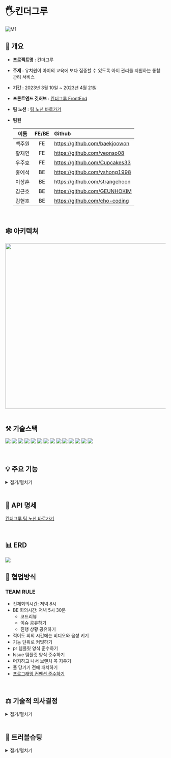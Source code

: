 # 🖐킨더그루
![M1](https://user-images.githubusercontent.com/108935568/232361653-b736e3fa-ff7e-4881-8c40-d72fd7eaac81.png)

## 📝 개요

* **프로젝트명** : 킨더그루

* **주제** : 유치원이 아이의 교육에 보다 집중할 수 있도록 아이 관리를 지원하는 통합 관리 서비스


* **기간** : 2023년 3월 10일 ~ 2023년 4월 21일

* **프론트엔드 깃허브** : [킨더그루 FrontEnd](https://github.com/HangHae-12/Front)
* **팀 노션** : [팀 노션 바로가기](https://desert-drain-4d3.notion.site/f4e7bbe6c3cb40689064a4c566b91144?pvs=4)

* **팀원**
 
    | 이름 | FE/BE | Github|
    | :------:| :-----:| :---|
    | 백주원 | FE | https://github.com/baekjoowon |
    | 황재연 | FE | https://github.com/yeonso08 |
    | 우주호 | FE | https://github.com/Cupcakes33 |
    | 홍예석 | BE | https://github.com/yshong1998 |
    | 이상훈 | BE | https://github.com/strangehoon |
    | 김근호 | BE | https://github.com/GEUNHOKIM |
    | 김현호 | BE | https://github.com/cho-coding |
  
</br>

## 🕸 아키텍쳐

<img src = "https://user-images.githubusercontent.com/117654450/234284146-d7c93c77-29a2-4e14-9b31-f54aeef08481.png" height = "520px" width = "920px" allign = "left">

</br>

</br>

## ⚒ 기술스택


<img src="https://img.shields.io/badge/SpringBoot-6DB33F?style=flat&logo=SpringBoot&logoColor=white"/> <img src="https://img.shields.io/badge/Spring Data Jpa-E31E52?style=flat&logo=Spring Data Jpa&logoColor=white"/>
<img src="https://img.shields.io/badge/Querydsl-0096D6?style=flat&logo=Querydsl&logoColor=white"/> <img src="https://img.shields.io/badge/Spring Security-6DB33F?style=flat&logo=Spring Security&logoColor=white"/>
<img src="https://img.shields.io/badge/Redis-DC382D?style=flat&logo=Redis&logoColor=white"/>
<img src="https://img.shields.io/badge/MySql-4479A1?style=flat&logo=MySql&logoColor=white"/>
<img src="https://img.shields.io/badge/Gradle-02303A?style=flat&logo=Gradle&logoColor=white"/>
<img src="https://img.shields.io/badge/Amazon S3-569A31?style=flat&logo=Amazon S3&logoColor=white"/>
<img src="https://img.shields.io/badge/Amazon EC2-FF9900?style=flat&logo=Amazon EC2&logoColor=white"/>
<img src="https://img.shields.io/badge/Amazon RDS-527FFF?style=flat&logo=Amazon RDS&logoColor=white"/>
<img src="https://img.shields.io/badge/GitHub Actions-2088FF?style=flat&logo=GitHub Actions&logoColor=white"/>
<img src="https://img.shields.io/badge/GitHub-181717?style=flat&logo=GitHub&logoColor=white"/>
<img src="https://img.shields.io/badge/NGINX-009639?style=flat&logo=NGNIX&logoColor=white"/>
<img src="https://img.shields.io/badge/Kakao Login-FFCD00?style=flat&logo=Kakao Login&logoColor=white"/>

</br>

## 💡 주요 기능
<details>
<summary>접기/펼치기</summary> </br>

* **1. 간편한 소셜 로그인**

    <img src = "https://user-images.githubusercontent.com/117654450/234538360-395de2cd-afde-4694-b909-0fabd5f39fe2.png" height = "320px" width = "470px">
    <img src = "https://user-images.githubusercontent.com/117654450/235284914-8945089a-5643-40f3-a06f-40d68dbeff14.png" height = "320px" width = "470px"></br>


</br>

* **2. 등하원 관리 서비스**
  * 실시간 등 하원 처리
      
      <img src = "https://user-images.githubusercontent.com/117654450/234483406-32480928-252e-40bf-9e30-ba7aae550a58.png" height = "420px" width = "820px" allign = "left"> </br> 
  
  * 실시간 알림 기능(학부모 등,하원 카톡 전송)
      
      <img src = "https://user-images.githubusercontent.com/117654450/234485164-55a3bfbd-07b6-4648-8e67-67708bf4bd6a.png" height = "370px" width = "260px">
  </br>
  
* **3. 출결 관리 서비스**
  * 월별 출석부(+ 엑셀 내보내기 기능)
      
      <img src = "https://user-images.githubusercontent.com/117654450/234496232-5cc71f84-11ab-4cf9-a0d1-228c82a7bfdd.png" height = "420px" width = "820px" allign = "left"></br>
 
  * 일별 출석부(+ 엑셀 내보내기 기능)
      
      <img src = "https://user-images.githubusercontent.com/117654450/234496601-2e95a9a9-14e8-49d7-a1ad-41dbe0d74961.png" height = "420px" width = "820px" allign = "left"></br>
  
  * 결석 신청 및 취소
       
      <img src = "https://user-images.githubusercontent.com/117654450/234487420-9492853d-fe34-4d4c-aba9-d7665709fef2.png" height = "420px" width = "820px" allign = "left">
</br>
  
* **4. 유치원 운영관리 서비스**
  * 반 별 갤러리
  
      <img src = "https://user-images.githubusercontent.com/117654450/234488736-479d07fc-b259-4d1c-a7a8-eb84a61ee138.png" height = "420px" width = "820px" allign = "left"></br>
      <img src="https://user-images.githubusercontent.com/117654450/234500749-a0a09263-3985-4839-b843-f08a9a660134.png" height="370px" width="260px" style="margin-right: 120px;"/></br>

  * 아이 정보 열람
      
      <img src = "https://user-images.githubusercontent.com/117654450/234489012-69b8e02f-4d70-4be0-9bad-f868d3305490.png" height = "420px" width = "820px" allign = "left">  
      <img src = "https://user-images.githubusercontent.com/117654450/234502045-2190f05b-2e8e-4615-a0f9-ef5c8a3752f9.png" height = "370px" width = "260px" allign = "left">

</details>

</br>

## 📝 API 명세

[킨더그루 팀 노션 바로가기](https://www.notion.so/f4e7bbe6c3cb40689064a4c566b91144)

</br>

## 📊 ERD

<img src = "https://user-images.githubusercontent.com/106438992/235306217-5bf8b84b-f0c2-4235-9827-557dd182c917.png" allign = "left"> 


## 🤝 협업방식

### TEAM RULE
- 전체회의시간: 저녁 8시
- BE 회의시간: 저녁 5시 30분
   - 코드리뷰
   - 이슈 공유하기
   - 진행 상황 공유하기 
- 적어도 회의 시간에는 비디오와 음성 키기
- 기능 단위로 커밋하기
- pr 템플릿 양식 준수하기
- Issue 템플릿 양식 준수하기
- 머지하고 나서 브랜치 꼭 지우기
- 풀 당기기 전에 패치하기
- [프로그래밍 컨벤션 준수하기](https://www.notion.so/f4e7bbe6c3cb40689064a4c566b91144)


</br>

## ⚖️ 기술적 의사결정
<details>
<summary>접기/펼치기</summary>
</br>

| 기술 | 선택지 | 이유 |
| :------: | :--- | :--- |
| Redis    | 1. DB 저장<br>2. Redis | 유치원이라는 특성상, 선생님이 접속을 오래 하고 있기 때문에 Refresh Token이 필요하다고 생각이 들었다. <br> Refresh Token을 DB에 저장 해서 사용을 해도 되지만, 그렇게 되면 스케줄러를 사용해서 직접 만료 된 Refresh Token을 삭제 해줘야 하기도 하고 , 캐시인 Redis가 더 가볍고 속도도 빠르고 TTL을 통해서 자동으로 삭제도 가능하기 때문에 Redis를 적용 해보기로 했다.|
| ImageIO | 1. Marvin open source Library 2. Graphics2D 3. ImageIO | 처음에는 이미지를 S3에 업로드만 했기 때문에 별도의 이미지에 대한 처리를 하지 않았지만, 이미지를 리사이징해야 할 필요성이 생기면서 이미지 리사이징 방법을 고민해야 했다. 가장 먼저 Marvin open source Library를 사용해 리사이징했지만 이미지가 심해게 도트화되는 문제와 프로젝트 전체 용량보다 marvin 라이브러리의 용량이 약 3배 더 컸으며, 처리 성능 저하 문제도 있었다. 따라서 java.awt 패키지의 Graphics2D 클래스를 이용해 별도의 라이브러리 추가 사용 없이 구현을 해 보았지만 성능은 개선되었지만 도트화가 더욱 심각해지는 문제가 있었다. 따라서 Graphics2D 대신 ImageIO클래스를 이용해 리사이징하는 방법을 채택했다. 도트화가 아예 없는 것은 아니었지만 다른 2개의 방법에 비해 정도가 낮았으며 별도의 라이브러리 설치도 필요없었고, 성능도 Graphics2D와 큰 차이를 보이지 않았기 때문이다. |
| 카카오 알림 기능 | 1. 프론트엔드에서 알림 구현 </br> 2. 백엔드에서 알림 구현 | 프론트엔드, 백엔드 모두 카카오 알림 기능을 구현할 수 있지만 다음과 같은 이유로 백엔드에서 처리하기로 했다. </br> 1. 트랜잭션 </br> 단순 카카오 알림 기능 뿐만 아니라 아이의 등하원 상태도 바뀌어야 하므로 프론트엔드에서 처리 시 카카오 알림 메시지 API 뿐만 아니라 등하원 상태 변경 API도 필요했다. 하지만 서버에서는 API 하나로 같은 트랜잭션에서 처리할 수 있다. 이로인해 카카오 알림 기능과 등하원 상태 변경을 묶어서 일관성을 보장할 수 있었다. </br> 2. 보안</br> 카카오 메시지 API를 사용하는 경우, 보안상 중요한 kakaoId와 AccessToken이 필요하다. 이를 프론트엔드에서 처리하면, 이 정보가 브라우저에서 노출되거나 탈취될 수 있다. 따라서 백엔드에서 처리하면, 안전한 환경에서 이 정보들을 처리할 수 있다.|
| 복잡한 동적 쿼리 작성 | 1. JPA 쿼리 메서드 </br> 2. @Query </br> 3. QueryDSL | 기존의 JPA 쿼리 메서드는 동적 쿼리를 작성하는데 한계가 있었다. 그래서 스프링 데이터 JPA의 @Query를 사용하려 했다. @Query도 동적 쿼리 작성이 가능하므로 좋은 대안이라고 생각했으나 그래도 주어진 문제에 적용하기에는 고려해야 할 조건이 너무 많다고 생각했다. 무엇보다도 가독성이 너무 떨어져 유지보수하기 어렵다고 생각했다. 반면 QueryDSL의 where 다중 파라미터 방식은 주어진 문제의 조건들을 동적으로 커스튬할 수 있을 거라 생각했다. 이 외에도 컴파일 에러를 잡을 수 있을 뿐만 아니라 @Query보다 쿼리 자체의 가독성이 훨씬 좋다는 점도 QueryDSL을 도입한 이유였다.

</details>

</br>

## 🔨 트러블슈팅
<details>
<summary>접기/펼치기</summary>

- [회원 가입 시, 단일 테이블 전략과 맞지 않는 문제](https://github.com/HangHae-12/back/wiki/%ED%9A%8C%EC%9B%90-%EA%B0%80%EC%9E%85-%EC%8B%9C,-%EB%8B%A8%EC%9D%BC-%ED%85%8C%EC%9D%B4%EB%B8%94-%EC%A0%84%EB%9E%B5%EA%B3%BC-%EB%A7%9E%EC%A7%80-%EC%95%8A%EB%8A%94-%EB%AC%B8%EC%A0%9C)
- [미세먼지API Dto에 기본생성자를 추가해도 존재하지 않다는 오류](https://github.com/HangHae-12/back/wiki/%EB%AF%B8%EC%84%B8%EB%A8%BC%EC%A7%80API-Dto%EC%97%90-%EA%B8%B0%EB%B3%B8%EC%83%9D%EC%84%B1%EC%9E%90%EB%A5%BC-%EC%B6%94%EA%B0%80%ED%95%B4%EB%8F%84-%EC%A1%B4%EC%9E%AC%ED%95%98%EC%A7%80-%EC%95%8A%EB%8B%A4%EB%8A%94-%EC%98%A4%EB%A5%98)
